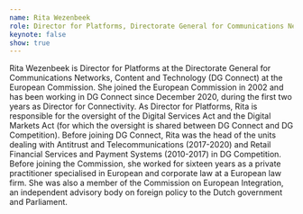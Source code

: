 ```yaml
---
name: Rita Wezenbeek
role: Director for Platforms, Directorate General for Communications Networks, Content and Technology at the European Commission
keynote: false
show: true
---
```


Rita Wezenbeek is Director for Platforms at the Directorate General for Communications Networks, Content and Technology (DG Connect) at the European Commission. She joined the European Commission in 2002 and has been working in DG Connect since December 2020, during the first two years as Director for Connectivity. As Director for Platforms, Rita is responsible for the oversight of the Digital Services Act and the Digital Markets Act (for which the oversight is shared between DG Connect and DG Competition). Before joining DG Connect, Rita was the head of the units dealing with Antitrust and Telecommunications (2017-2020) and Retail Financial Services and Payment Systems (2010-2017) in DG Competition. Before joining the Commission, she worked for sixteen years as a private practitioner specialised in European and corporate law at a European law firm. She was also a member of the Commission on European Integration, an independent advisory body on foreign policy to the Dutch government and Parliament.